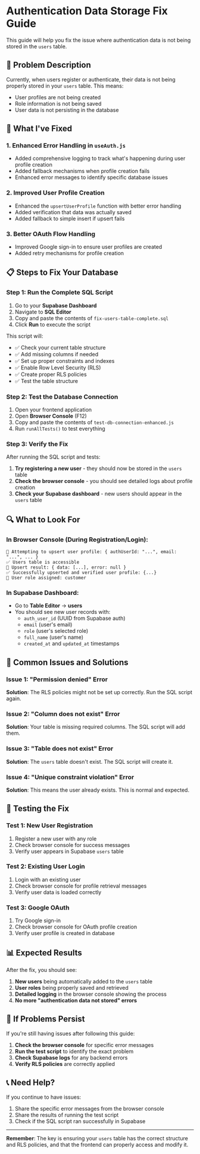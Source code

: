 # Authentication Data Storage Fix Guide

This guide will help you fix the issue where authentication data is not being stored in the `users` table.

## 🚨 Problem Description

Currently, when users register or authenticate, their data is not being properly stored in your `users` table. This means:
- User profiles are not being created
- Role information is not being saved
- User data is not persisting in the database

## 🔧 What I've Fixed

### 1. Enhanced Error Handling in `useAuth.js`
- Added comprehensive logging to track what's happening during user profile creation
- Added fallback mechanisms when profile creation fails
- Enhanced error messages to identify specific database issues

### 2. Improved User Profile Creation
- Enhanced the `upsertUserProfile` function with better error handling
- Added verification that data was actually saved
- Added fallback to simple insert if upsert fails

### 3. Better OAuth Flow Handling
- Improved Google sign-in to ensure user profiles are created
- Added retry mechanisms for profile creation

## 📋 Steps to Fix Your Database

### Step 1: Run the Complete SQL Script

1. Go to your **Supabase Dashboard**
2. Navigate to **SQL Editor**
3. Copy and paste the contents of `fix-users-table-complete.sql`
4. Click **Run** to execute the script

This script will:
- ✅ Check your current table structure
- ✅ Add missing columns if needed
- ✅ Set up proper constraints and indexes
- ✅ Enable Row Level Security (RLS)
- ✅ Create proper RLS policies
- ✅ Test the table structure

### Step 2: Test the Database Connection

1. Open your frontend application
2. Open **Browser Console** (F12)
3. Copy and paste the contents of `test-db-connection-enhanced.js`
4. Run `runAllTests()` to test everything

### Step 3: Verify the Fix

After running the SQL script and tests:

1. **Try registering a new user** - they should now be stored in the `users` table
2. **Check the browser console** - you should see detailed logs about profile creation
3. **Check your Supabase dashboard** - new users should appear in the `users` table

## 🔍 What to Look For

### In Browser Console (During Registration/Login):
```
🔐 Attempting to upsert user profile: { authUserId: "...", email: "...", ... }
✅ Users table is accessible
📝 Upsert result: { data: [...], error: null }
✅ Successfully upserted and verified user profile: {...}
🎯 User role assigned: customer
```

### In Supabase Dashboard:
- Go to **Table Editor** → **users**
- You should see new user records with:
  - `auth_user_id` (UUID from Supabase auth)
  - `email` (user's email)
  - `role` (user's selected role)
  - `full_name` (user's name)
  - `created_at` and `updated_at` timestamps

## 🚨 Common Issues and Solutions

### Issue 1: "Permission denied" Error
**Solution**: The RLS policies might not be set up correctly. Run the SQL script again.

### Issue 2: "Column does not exist" Error
**Solution**: Your table is missing required columns. The SQL script will add them.

### Issue 3: "Table does not exist" Error
**Solution**: The `users` table doesn't exist. The SQL script will create it.

### Issue 4: "Unique constraint violation" Error
**Solution**: This means the user already exists. This is normal and expected.

## 🧪 Testing the Fix

### Test 1: New User Registration
1. Register a new user with any role
2. Check browser console for success messages
3. Verify user appears in Supabase `users` table

### Test 2: Existing User Login
1. Login with an existing user
2. Check browser console for profile retrieval messages
3. Verify user data is loaded correctly

### Test 3: Google OAuth
1. Try Google sign-in
2. Check browser console for OAuth profile creation
3. Verify user profile is created in database

## 📊 Expected Results

After the fix, you should see:

1. **New users** being automatically added to the `users` table
2. **User roles** being properly saved and retrieved
3. **Detailed logging** in the browser console showing the process
4. **No more "authentication data not stored" errors**

## 🔧 If Problems Persist

If you're still having issues after following this guide:

1. **Check the browser console** for specific error messages
2. **Run the test script** to identify the exact problem
3. **Check Supabase logs** for any backend errors
4. **Verify RLS policies** are correctly applied

## 📞 Need Help?

If you continue to have issues:
1. Share the specific error messages from the browser console
2. Share the results of running the test script
3. Check if the SQL script ran successfully in Supabase

---

**Remember**: The key is ensuring your `users` table has the correct structure and RLS policies, and that the frontend can properly access and modify it.
